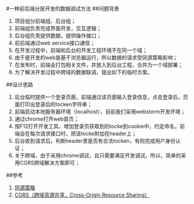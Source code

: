 #一种前后端分层开发的数据调试方法
##问题背景
1. 项目组分前端组、后台组；
2. 前端组负责完成界面开发，交互逻辑；
3. 后台组负责提供数据，提供操作接口；
4. 前后端通过web service接口通信；
5. 在开发过程中，前端和后台的开发工程环境不在同一个域；
6. 由于是开发的web是基于浏览器运行，所以数据的请求受同源策略影响；
7. 在发布时，前端会打包相关文件，并放入到后台工程，合并为一个域部署；
7. 为了解决开发过程中跨域的数据联调，提出如下的临时方案。

##设计思路
1.	后台临时提供一个登录页面，前端通过该页面输入登录信息，点击登录后，页面打印出登录后的tocken字符串；
2.	前端启动本地服务器环境（localhost），目前我们采用webstorm开发环境；
3.	通过chrome打开web首页；
4.	按F12打开开发工具，增加登录页获取到的tocke到cookie中，约定命名，前端会在每次请求接口时，把该tocke附加在header上；
5.	后台收到请求后，判断header里是否有合法tocken，有则完成用户身份认证；
6.	关于跨域，由于采用chrome调试，且只需要满足开发调试，所以，简单的采用CORS跨域解决方案即可；

##参考
1. [同源策略](http://www.jianshu.com/p/4e17445d66e2)
2. [CORS（跨域资源共享，Cross-Origin Resource Sharing）](http://www.cnblogs.com/Darren_code/p/cors.html)



